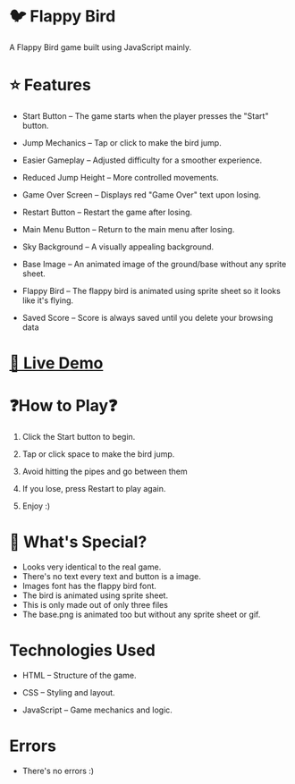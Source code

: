 # 🐦 Flappy Bird

A Flappy Bird game built using JavaScript mainly.

# ⭐ Features

- Start Button – The game starts when the player presses the "Start" button.

-  Jump Mechanics – Tap or click to make the bird jump.

-  Easier Gameplay – Adjusted difficulty for a smoother experience.

-  Reduced Jump Height – More controlled movements.

-  Game Over Screen – Displays red "Game Over" text upon losing.

-  Restart Button – Restart the game after losing.

-  Main Menu Button – Return to the main menu after losing. 

-  Sky Background – A visually appealing background.

- Base Image – An animated image of the ground/base without any sprite sheet.

- Flappy Bird – The flappy bird is animated using sprite sheet so it looks like it's flying.

-  Saved Score – Score is always saved until you delete your browsing data


# [🔴 Live Demo](https://html-guy0.github.io/Flappy-Bird/)


 # ❓How to Play❓

1. Click the Start button to begin.


2. Tap or click space to make the bird jump.


3. Avoid hitting the pipes and go between them


4. If you lose, press Restart to play again.

  
5. Enjoy :) 
   
# 🌟 What's Special?

- Looks very identical to the real game.
- There's no text every text and button is a image.
- Images font has the flappy bird font.
- The bird is animated using sprite sheet.
- This is only made out of only three files
- The base.png is animated too but without any sprite sheet or gif.

# Technologies Used

- HTML – Structure of the game.

- CSS – Styling and layout.

- JavaScript – Game mechanics and logic.

# Errors

- There's no errors :)
 

